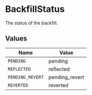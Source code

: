 # BackfillStatus

The status of the backfill.


## Values

| Name             | Value            |
| ---------------- | ---------------- |
| `PENDING`        | pending          |
| `REFLECTED`      | reflected        |
| `PENDING_REVERT` | pending_revert   |
| `REVERTED`       | reverted         |